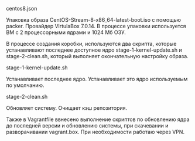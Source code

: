centos8.json

Упаковка образа CentOS-Stream-8-x86_64-latest-boot.iso с помощью packer. Провайдер VirtulaBox 7.0.14. В процессе упаковки используется ВМ с 2 процессорными ядрами и 1024 Мб ОЗУ.

В процессе создания коробки, используются два скрипта, которые устанавливают последнее доступное ядро stage-1-kernel-update.sh и stage-2-clean.sh, который выполняет окончательную настройку образа.

stage-1-kernel-update.sh

Устанавливает последнее ядро. Устанавливает это ядро используемым по умолчанию.

stage-2-clean.sh

Обновляет систему. Очищает кэш репозитория.

Также в Vagrantfile  ввнесено выполнение скриптов по обновлению ядра до последней версии и обновлению системы, при скачевании и разворачивании vagrant.box.
При необходимости работаю через VPN.
